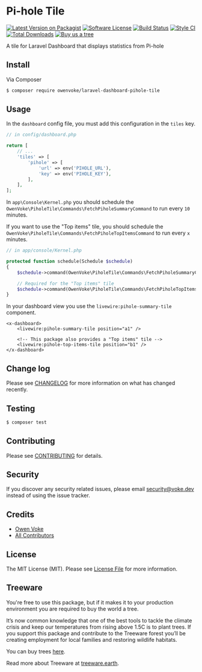 # Pi-hole Tile

[![Latest Version on Packagist][ico-version]][link-packagist]
[![Software License][ico-license]](LICENSE.md)
[![Build Status][ico-github-actions]][link-github-actions]
[![Style CI][ico-styleci]][link-styleci]
[![Total Downloads][ico-downloads]][link-downloads]
[![Buy us a tree][ico-treeware-gifting]][link-treeware-gifting]

A tile for Laravel Dashboard that displays statistics from Pi-hole

## Install

Via Composer

```bash
$ composer require owenvoke/laravel-dashboard-pihole-tile
```

## Usage

In the `dashboard` config file, you must add this configuration in the `tiles` key.

```php
// in config/dashboard.php

return [
    // ...
    'tiles' => [
        'pihole' => [
            'url' => env('PIHOLE_URL'),
            'key' => env('PIHOLE_KEY'),
        ],
    ],
];
```

In `app\Console\Kernel.php` you should schedule the `OwenVoke\PiholeTile\Commands\FetchPiholeSummaryCommand` to run every `10` minutes.

If you want to use the "Top items" tile, you should schedule the `OwenVoke\PiholeTile\Commands\FetchPiholeTopItemsCommand` to run every `x` minutes.

```php
// in app/console/Kernel.php

protected function schedule(Schedule $schedule)
{
    $schedule->command(OwenVoke\PiholeTile\Commands\FetchPiholeSummaryCommand::class)->everyTenMinutes();

    // Required for the "Top items" tile
    $schedule->command(OwenVoke\PiholeTile\Commands\FetchPiholeTopItemsCommand::class)->everyTenMinutes();
}
```

In your dashboard view you use the `livewire:pihole-summary-tile` component.

```blade
<x-dashboard>
    <livewire:pihole-summary-tile position="a1" />

    <!-- This package also provides a "Top items" tile -->
    <livewire:pihole-top-items-tile position="b1" />
</x-dashboard>
```

## Change log

Please see [CHANGELOG](CHANGELOG.md) for more information on what has changed recently.

## Testing

```bash
$ composer test
```

## Contributing

Please see [CONTRIBUTING](.github/CONTRIBUTING.md) for details.

## Security

If you discover any security related issues, please email security@voke.dev instead of using the issue tracker.

## Credits

- [Owen Voke][link-author]
- [All Contributors][link-contributors]

## License

The MIT License (MIT). Please see [License File](LICENSE.md) for more information.

## Treeware

You're free to use this package, but if it makes it to your production environment you are required to buy the world a tree.

It’s now common knowledge that one of the best tools to tackle the climate crisis and keep our temperatures from rising above 1.5C is to plant trees. If you support this package and contribute to the Treeware forest you’ll be creating employment for local families and restoring wildlife habitats.

You can buy trees [here][link-treeware-gifting].

Read more about Treeware at [treeware.earth][link-treeware].

[ico-version]: https://img.shields.io/packagist/v/owenvoke/laravel-dashboard-pihole-tile.svg?style=flat-square
[ico-license]: https://img.shields.io/badge/license-MIT-brightgreen.svg?style=flat-square
[ico-github-actions]: https://img.shields.io/github/workflow/status/owenvoke/laravel-dashboard-pihole-tile/Continuous%20Integration.svg?style=flat-square
[ico-styleci]: https://styleci.io/repos/261038987/shield
[ico-downloads]: https://img.shields.io/packagist/dt/owenvoke/laravel-dashboard-pihole-tile.svg?style=flat-square
[ico-treeware-gifting]: https://img.shields.io/badge/Treeware-%F0%9F%8C%B3-lightgreen?style=flat-square

[link-packagist]: https://packagist.org/packages/owenvoke/laravel-dashboard-pihole-tile
[link-github-actions]: https://github.com/owenvoke/laravel-dashboard-pihole-tile/actions
[link-styleci]: https://styleci.io/repos/261038987
[link-downloads]: https://packagist.org/packages/owenvoke/laravel-dashboard-pihole-tile
[link-treeware]: https://treeware.earth
[link-treeware-gifting]: https://offset.earth/owenvoke?gift-trees
[link-author]: https://github.com/owenvoke
[link-contributors]: ../../contributors
